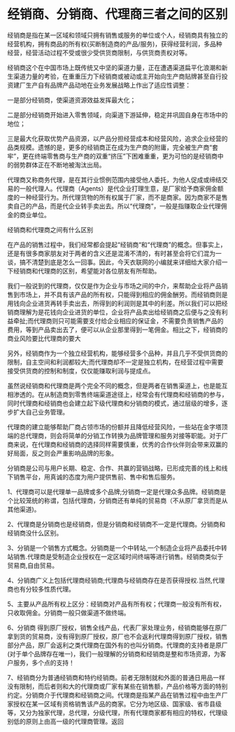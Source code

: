 # 经销商、分销商、代理商三者之间的区别


经销商是指在某一区域和领域只拥有销售或服务的单位或个人，经销商具有独立的经营机构，拥有商品的所有权(买断制造商的产品/服务)，获得经营利润，多品种经营，经营活动过程不受或很少受供货商限制，与供货商责权对等。

经销商这个在中国市场上既传统又中坚的渠道力量，正在遭遇渠道扁平化浪潮和新生渠道力量的考验，在重重压力下经销商或被动或主开始向生产商贴牌甚至自行投资建厂生产自有品牌产品动地在业务发展战略上作出了适应性调整：

一是部分经销商，使渠道资源效益发挥最大化；

二是部分经销商开始进入零售领域，向渠道下游延伸，稳定并巩固自身在市场中的地位；

三是最大化获取优势产品资源，以产品分担经营成本和经营风险，追求企业经营的品类规模。遗憾的是，更多的经销商正在成为生产商的附庸，完全被生产商“套牢”，更在终端零售商与生产商的双重“挤压”下困难重重，更为可怕的是经销商中的弱势群体正在不断地被淘汰出局。

代理商又称商务代理，是在其行业惯例范围内接受他人委托，为他人促成或缔结交易的一般代理人。代理商（Agents）是代企业打理生意，是厂家给予商家佣金额度的一种经营行为。所代理货物的所有权属于厂家，而不是商家。因为商家不是售卖自己的产品，而是代企业转手卖出去。所以“代理商”，一般是指赚取企业代理佣金的商业单位。

经销商和代理商之间有什么区别

在产品的销售过程中，我们经常都会提起“经销商“和“代理商”的概念。但事实上，还是有很多商家朋友对于两者的含义还是混淆不清的，有时甚至会将它们混为一谈，搞不清楚到底是怎么一回事。因此，今天衣联网的小编就来详细给大家介绍一下经销商和代理商的区别，希望能对各位朋友有所帮助。

我们一般说到的代理商，仅仅是作为企业与市场之间的中介，来帮助企业将产品销售到市场上，并不具有该产品的所有权，只能得到相应的佣金酬劳。而经销商则是用钱向企业进货再转手卖出去，所得到的利润则是其中的利差。所以我们可以把经销商理解为是花钱向企业进货的单位，企业将产品卖出给经销商之后便与之没有利益牵扯;而代理商则只可能需要支付给企业相应的保证金，不需要负责销售产品的费用，等到产品卖出去了，便可以从企业那里得到一笔佣金。相比之下，经销商的商业风险要比代理商的要大

另外，经销商作为一个独立经营机构，能够经营多个品种，并且几乎不受供货商的限制，自主空间和利润都较大;而代理商却不一定是独立机构，在经营过程中需要接受供货商的控制和制度，仅仅能赚取利润与提成点。

虽然说经销商和代理商是两个完全不同的概念，但是两者在销售渠道上，也是能互相渗透的。在从制造商到零售终端渠道途径上，经常会有代理商和经销商的参与，同时代理商和经销商也会建立起下级代理商和分销商的模式，通过层级的增多，逐步扩大自己业务管理。

代理商的建立能够帮助厂商占领市场的份额并且降低经营风险，一些站在金字塔顶端的总代理商，则会将简单的分销工作转换为品牌管理和服务对接等职能。对于厂商来说，在代理商和经销商的选择同样需要慎重，优秀的合作伙伴则会带来双赢的好局面，反之则会严重影响品牌的形象。

分销商是公司与用户长期、稳定、合作、共赢的营销战略，已形成完善的线上和线下销售平台，用真诚的态度为用户提供售前、售中和售后服务。

1、代理商可以是代理单一品牌或多个品牌;分销商一定是代理众多品牌。经销商是个比较笼统的称谓，包括代理商，分销商还有单纯的贸易商（不从原厂拿货而是从其他渠道)。

2、代理商是分销商也是经销商，但是分销商和经销商不一定是代理商。分销商和经销商没什么区别。

3、分销是一个销售方式概念。分销商是一个中转站,一个制造企业将产品委托中转站销售.代理商是受制造企业授权在一定区域时间终端等进行销售。经销商类似于贸易商,自由贸易。

4、分销商广义上包括代理商经销商;代理商与经销商存在是否获得授权.当然,代理商也有分较多性质代理。

5、主要从产品所有权上区分：经销商对产品有所有权；代理商一般没有所有权，只收取佣金。分销商一般只做渠道不做终端。

6、分销商 得到原厂授权，销售全线产品，代表厂家处理业务，经销商能够在原厂拿到货的贸易商，没有得到原厂授权，原厂也不会返利代理商得到原厂授权，销售部分产品，原厂会返利之类代理商在国外有的也叫分销商。代理商的支持者是原厂(对于单个品牌存在唯一)，我们一般理解的分销商和经销商是整和市场资源，为客户服务，多个点的支持！

7、经销商分为普通经销商和特约经销商。前者无限制就和外面的普通日用品一样没有限制，而后者则和大的代理商或厂家有某些在销售额，产品价格等方面的特别约定。分销商介于代理商和经销商之间。代理商是指某产品在销售过程中由生产厂家授权在某一区域有资格销售该产品的商家。它分为地区级、国家级、省市县级等，又分为独家代理，总代理，分级代理，所有代理商家都有相应的特权，代理级别低的原则上由高一级的代理商管理。返回
